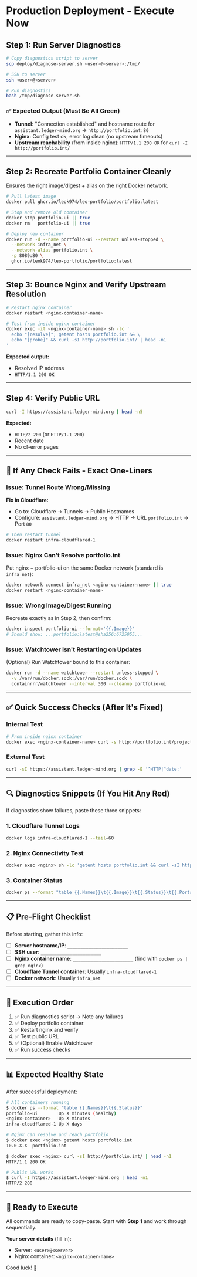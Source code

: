 # Production Deployment - Execute Now

## Step 1: Run Server Diagnostics

```bash
# Copy diagnostics script to server
scp deploy/diagnose-server.sh <user>@<server>:/tmp/

# SSH to server
ssh <user>@<server>

# Run diagnostics
bash /tmp/diagnose-server.sh
```

### ✅ Expected Output (Must Be All Green)

- **Tunnel**: "Connection established" and hostname route for `assistant.ledger-mind.org` → `http://portfolio.int:80`
- **Nginx**: Config test ok, error log clean (no upstream timeouts)
- **Upstream reachability** (from inside nginx): `HTTP/1.1 200 OK` for `curl -I http://portfolio.int/`

---

## Step 2: Recreate Portfolio Container Cleanly

Ensures the right image/digest + alias on the right Docker network.

```bash
# Pull latest image
docker pull ghcr.io/leok974/leo-portfolio/portfolio:latest

# Stop and remove old container
docker stop portfolio-ui || true
docker rm   portfolio-ui || true

# Deploy new container
docker run -d --name portfolio-ui --restart unless-stopped \
  --network infra_net \
  --network-alias portfolio.int \
  -p 8089:80 \
  ghcr.io/leok974/leo-portfolio/portfolio:latest
```

---

## Step 3: Bounce Nginx and Verify Upstream Resolution

```bash
# Restart nginx container
docker restart <nginx-container-name>

# Test from inside nginx container
docker exec -it <nginx-container-name> sh -lc '
  echo "[resolve]"; getent hosts portfolio.int && \
  echo "[probe]" && curl -sI http://portfolio.int/ | head -n1
'
```

**Expected output:**
- Resolved IP address
- `HTTP/1.1 200 OK`

---

## Step 4: Verify Public URL

```bash
curl -I https://assistant.ledger-mind.org | head -n5
```

**Expected:**
- `HTTP/2 200` (or `HTTP/1.1 200`)
- Recent date
- No cf-error pages

---

## 🚨 If Any Check Fails - Exact One-Liners

### Issue: Tunnel Route Wrong/Missing

**Fix in Cloudflare:**
- Go to: Cloudflare → Tunnels → Public Hostnames
- Configure: `assistant.ledger-mind.org` → HTTP → URL `portfolio.int` → Port `80`

```bash
# Then restart tunnel
docker restart infra-cloudflared-1
```

### Issue: Nginx Can't Resolve portfolio.int

Put nginx + portfolio-ui on the same Docker network (standard is `infra_net`):

```bash
docker network connect infra_net <nginx-container-name> || true
docker restart <nginx-container-name>
```

### Issue: Wrong Image/Digest Running

Recreate exactly as in Step 2, then confirm:

```bash
docker inspect portfolio-ui --format='{{.Image}}'
# Should show: ...portfolio:latest@sha256:6725055...
```

### Issue: Watchtower Isn't Restarting on Updates

(Optional) Run Watchtower bound to this container:

```bash
docker run -d --name watchtower --restart unless-stopped \
  -v /var/run/docker.sock:/var/run/docker.sock \
  containrrr/watchtower --interval 300 --cleanup portfolio-ui
```

---

## ✅ Quick Success Checks (After It's Fixed)

### Internal Test

```bash
# From inside nginx container
docker exec <nginx-container-name> curl -s http://portfolio.int/projects.json | jq '.[0].title'
```

### External Test

```bash
curl -sI https://assistant.ledger-mind.org | grep -E '^HTTP|^date:'
```

---

## 🔍 Diagnostics Snippets (If You Hit Any Red)

If diagnostics show failures, paste these three snippets:

### 1. Cloudflare Tunnel Logs

```bash
docker logs infra-cloudflared-1 --tail=60
```

### 2. Nginx Connectivity Test

```bash
docker exec <nginx> sh -lc 'getent hosts portfolio.int && curl -sI http://portfolio.int/ | head -n1'
```

### 3. Container Status

```bash
docker ps --format "table {{.Names}}\t{{.Image}}\t{{.Status}}\t{{.Ports}}" | grep -i portfolio
```

---

## 📋 Pre-Flight Checklist

Before starting, gather this info:

- [ ] **Server hostname/IP**: `_______________________`
- [ ] **SSH user**: `_______________________`
- [ ] **Nginx container name**: `_______________________` (find with `docker ps | grep nginx`)
- [ ] **Cloudflare Tunnel container**: Usually `infra-cloudflared-1`
- [ ] **Docker network**: Usually `infra_net`

---

## 🎯 Execution Order

1. ✅ Run diagnostics script → Note any failures
2. ✅ Deploy portfolio container
3. ✅ Restart nginx and verify
4. ✅ Test public URL
5. ✅ (Optional) Enable Watchtower
6. ✅ Run success checks

---

## 📊 Expected Healthy State

After successful deployment:

```bash
# All containers running
$ docker ps --format "table {{.Names}}\t{{.Status}}"
portfolio-ui        Up X minutes (healthy)
<nginx-container>   Up X minutes
infra-cloudflared-1 Up X days

# Nginx can resolve and reach portfolio
$ docker exec <nginx> getent hosts portfolio.int
10.0.X.X  portfolio.int

$ docker exec <nginx> curl -sI http://portfolio.int/ | head -n1
HTTP/1.1 200 OK

# Public URL works
$ curl -I https://assistant.ledger-mind.org | head -n1
HTTP/2 200
```

---

## 🚀 Ready to Execute

All commands are ready to copy-paste. Start with **Step 1** and work through sequentially.

**Your server details** (fill in):
- Server: `<user>@<server>`
- Nginx container: `<nginx-container-name>`

Good luck! 🎉
